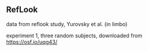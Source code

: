 ## RefLook
data from reflook study, Yurovsky et al. (in limbo)

experiment 1, three random subjects, downloaded from https://osf.io/uqg43/
